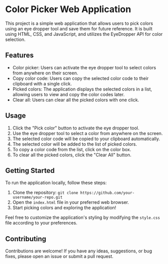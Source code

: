 # Color Picker Web Application

This project is a simple web application that allows users to pick colors using an eye dropper tool and save them for future reference. It is built using HTML, CSS, and JavaScript, and utilizes the EyeDropper API for color selection.

## Features

- Color picker: Users can activate the eye dropper tool to select colors from anywhere on their screen.
- Copy color code: Users can copy the selected color code to their clipboard with a single click.
- Picked colors: The application displays the selected colors in a list, allowing users to view and copy the color codes later.
- Clear all: Users can clear all the picked colors with one click.

## Usage

1. Click the "Pick color" button to activate the eye dropper tool.
2. Use the eye dropper tool to select a color from anywhere on the screen.
3. The selected color code will be copied to your clipboard automatically.
4. The selected color will be added to the list of picked colors.
5. To copy a color code from the list, click on the color box.
6. To clear all the picked colors, click the "Clear All" button.

## Getting Started

To run the application locally, follow these steps:

1. Clone the repository: `git clone https://github.com/your-username/your-repo.git`
2. Open the `index.html` file in your preferred web browser.
3. Start picking colors and exploring the application!

Feel free to customize the application's styling by modifying the `style.css` file according to your preferences.

## Contributing

Contributions are welcome! If you have any ideas, suggestions, or bug fixes, please open an issue or submit a pull request.
